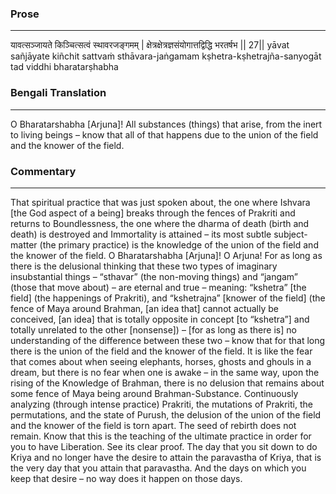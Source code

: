 ### Prose 
 --- 
यावत्सञ्जायते किञ्चित्सत्वं स्थावरजङ्गमम् |
क्षेत्रक्षेत्रज्ञसंयोगात्तद्विद्धि भरतर्षभ || 27||
yāvat sañjāyate kiñchit sattvaṁ sthāvara-jaṅgamam
kṣhetra-kṣhetrajña-sanyogāt tad viddhi bharatarṣhabha

### Bengali Translation 
 --- 
O Bharatarshabha [Arjuna]! All substances (things) that arise, from the inert to living beings – know that all of that happens due to the union of the field and the knower of the field.

### Commentary 
 --- 
That spiritual practice that was just spoken about, the one where Ishvara [the God aspect of a being] breaks through the fences of Prakriti and returns to Boundlessness, the one where the dharma of death (birth and death) is destroyed and Immortality is attained – its most subtle subject-matter (the primary practice) is the knowledge of the union of the field and the knower of the field. O Bharatarshabha [Arjuna]! O Arjuna! For as long as there is the delusional thinking that these two types of imaginary insubstantial things – “sthavar” (the non-moving things) and “jangam” (those that move about) – are eternal and true – meaning: “kshetra” [the field] (the happenings of Prakriti), and “kshetrajna” [knower of the field] (the fence of Maya around Brahman, [an idea that] cannot actually be conceived, [an idea] that is totally opposite in concept [to “kshetra”] and totally unrelated to the other [nonsense]) – [for as long as there is] no understanding of the difference between these two – know that for that long there is the union of the field and the knower of the field. It is like the fear that comes about when seeing elephants, horses, ghosts and ghouls in a dream, but there is no fear when one is awake – in the same way, upon the rising of the Knowledge of Brahman, there is no delusion that remains about some fence of Maya being around Brahman-Substance. Continuously analyzing (through intense practice) Prakriti, the mutations of Prakriti, the permutations, and the state of Purush, the delusion of the union of the field and the knower of the field is torn apart. The seed of rebirth does not remain. Know that this is the teaching of the ultimate practice in order for you to have Liberation. See its clear proof. The day that you sit down to do Kriya and no longer have the desire to attain the paravastha of Kriya, that is the very day that you attain that paravastha. And the days on which you keep that desire – no way does it happen on those days.
